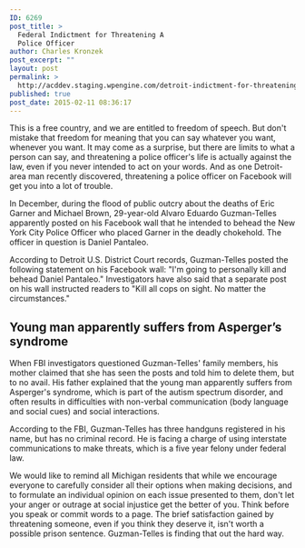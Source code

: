 ```yaml
---
ID: 6269
post_title: >
  Federal Indictment for Threatening A
  Police Officer
author: Charles Kronzek
post_excerpt: ""
layout: post
permalink: >
  http://acddev.staging.wpengine.com/detroit-indictment-for-threatening-a-police-officer.html
published: true
post_date: 2015-02-11 08:36:17
---
```

This is a free country, and we are entitled to freedom of speech. But don't mistake that freedom for meaning that you can say whatever you want, whenever you want. It may come as a surprise, but there are limits to what a person can say, and threatening a police officer's life is actually against the law, even if you never intended to act on your words. And as one Detroit-area man recently discovered, threatening a police officer on Facebook will get you into a lot of trouble.<!--more-->

In December, during the flood of public outcry about the deaths of Eric Garner and Michael Brown, 29-year-old Alvaro Eduardo Guzman-Telles apparently posted on his Facebook wall that he intended to behead the New York City Police Officer who placed Garner in the deadly chokehold. The officer in question is Daniel Pantaleo.

According to Detroit U.S. District Court records, Guzman-Telles posted the following statement on his Facebook wall: "I'm going to personally kill and behead Daniel Pantaleo." Investigators have also said that a separate post on his wall instructed readers to "Kill all cops on sight. No matter the circumstances."

<h2>Young man apparently suffers from Asperger’s syndrome</h2>

When FBI investigators questioned Guzman-Telles' family members, his mother claimed that she has seen the posts and told him to delete them, but to no avail. His father explained that the young man apparently suffers from Asperger's syndrome, which is part of the autism spectrum disorder, and often results in difficulties with non-verbal communication (body language and social cues) and social interactions.

According to the FBI, Guzman-Telles has three handguns registered in his name, but has no criminal record. He is facing a charge of using interstate communications to make threats, which is a five year felony under federal law.

We would like to remind all Michigan residents that while we encourage everyone to carefully consider all their options when making decisions, and to formulate an individual opinion on each issue presented to them, don't let your anger or outrage at social injustice get the better of you. Think before you speak or commit words to a page. The brief satisfaction gained by threatening someone, even if you think they deserve it, isn't worth a possible prison sentence. Guzman-Telles is finding that out the hard way.